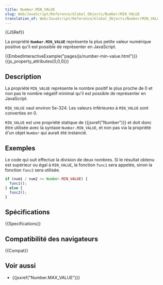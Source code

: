 ```yaml
---
title: Number.MIN_VALUE
slug: Web/JavaScript/Reference/Global_Objects/Number/MIN_VALUE
translation_of: Web/JavaScript/Reference/Global_Objects/Number/MIN_VALUE
---
```


{{JSRef}}

La propriété **`Number.MIN_VALUE`** représente la plus petite valeur numérique positive qu'il est possible de représenter en JavaScript.

{{EmbedInteractiveExample("pages/js/number-min-value.html")}}{{js_property_attributes(0,0,0)}}

## Description

La propriété `MIN_VALUE` représente le nombre positif le plus proche de 0 et non pas le nombre négatif minimal qu'il est possible de représenter en JavaScript.

`MIN_VALUE` vaut environ 5e-324. Les valeurs inférieures à `MIN_VALUE` sont converties en 0.

`MIN_VALUE` est une propriété statique de {{jsxref("Number")}} et doit donc être utilisée avec la syntaxe `Number.MIN_VALUE`, et non pas via la propriété d'un objet `Number` qui aurait été instancié.

## Exemples

Le code qui suit effectue la division de deux nombres. Si le résultat obtenu est supérieur ou égal à `MIN_VALUE`, la fonction `func1` sera appelée, sinon la fonction `func2` sera utilisée.

```js
if (num1 / num2 >= Number.MIN_VALUE) {
  func1();
} else {
  func2();
}
```

## Spécifications

{{Specifications}}

## Compatibilité des navigateurs

{{Compat}}

## Voir aussi

- {{jsxref("Number.MAX_VALUE")}}
